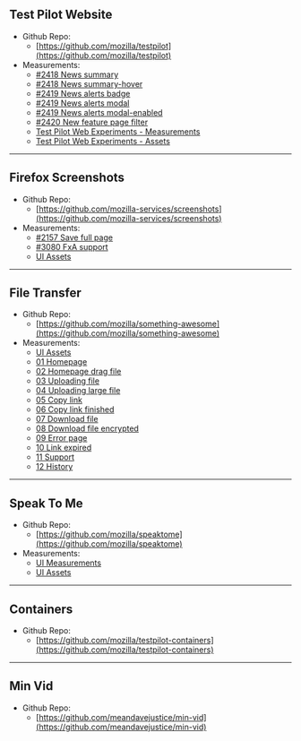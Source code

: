 ## Test Pilot Website
* Github Repo: 
    * [https://github.com/mozilla/testpilot](https://github.com/mozilla/testpilot)
* Measurements:
    * [#2418 News summary](Test_Pilot_Website/2418_News_summary)
    * [#2418 News summary-hover](Test_Pilot_Website/2418_News_summary_hover)
    * [#2419 News alerts badge](Test_Pilot_Website/2419_News_alerts_Badge)
    * [#2419 News alerts modal](Test_Pilot_Website/2419_News_alerts_Modal)
    * [#2419 News alerts modal-enabled](Test_Pilot_Website/2419_News_alerts_Modal_Enabled)
    * [#2420 New feature page filter](Test_Pilot_Website/2420_New_feature_page_filter)
    * [Test Pilot Web Experiments - Measurements](Test_Pilot_Website/01_Measurements/Web_experiments.png)
    * [Test Pilot Web Experiments - Assets](https://github.com/mozilla/testpilot-assets/tree/master/Test_Pilot_Website/00_Assets)


---
## Firefox Screenshots
* Github Repo: 
    * [https://github.com/mozilla-services/screenshots](https://github.com/mozilla-services/screenshots)
* Measurements:
    * [#2157 Save full page](Firefox_Screenshots/Save%20fullpage)
    * [#3080 FxA support](Firefox_Screenshots/FxA_Integration)
    * [UI Assets](https://github.com/mozilla/testpilot-assets/tree/master/Firefox_Screenshots/00_Assets)

---
## File Transfer 
* Github Repo: 
    * [https://github.com/mozilla/something-awesome](https://github.com/mozilla/something-awesome)
* Measurements:
    * [UI Assets](https://github.com/mozilla/testpilot-assets/tree/master/File_Transfer/00_Assets)
    * [01 Homepage](File_Transfer/Send_01_homepage)
    * [02 Homepage drag file](File_Transfer/Send_02_homepage_drag_file)
    * [03 Uploading file](File_Transfer/Send_03_uploading_file)
    * [04 Uploading large file](File_Transfer/Send_04_uploading_large_file)
    * [05 Copy link](File_Transfer/Send_05_copy_link)
    * [06 Copy link finished](File_Transfer/Send_06_copy_link_finished)
    * [07 Download file](File_Transfer/Send_07_download_file)
    * [08 Download file encrypted](File_Transfer/Send_08_download_file_encrypted)
    * [09 Error page](File_Transfer/Send_09_error_page)
    * [10 Link expired](File_Transfer/Send_10_link_expired)
    * [11 Support](File_Transfer/Send_11_support)
    * [12 History](File_Transfer/Send_12_history)

---
## Speak To Me 
* Github Repo: 
    * [https://github.com/mozilla/speaktome](https://github.com/mozilla/speaktome)
* Measurements:
    * [UI Measurements](Speak_To_Me/01_Measurements)
    * [UI Assets](https://github.com/mozilla/testpilot-assets/tree/master/Speak_To_Me/00_Assets)

---
## Containers
* Github Repo: 
    * [https://github.com/mozilla/testpilot-containers](https://github.com/mozilla/testpilot-containers)

---
## Min Vid 
* Github Repo: 
    * [https://github.com/meandavejustice/min-vid](https://github.com/meandavejustice/min-vid)

